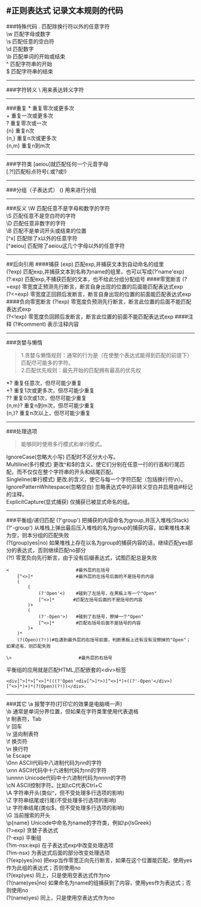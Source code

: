 #正则表达式
记录文本规则的代码
---
###特殊代码
. 匹配除换行符以外的任意字符  
\w  匹配字母或数字  
\s	匹配任意的空白符  
\d	匹配数字  
\b	匹配单词的开始或结束  
^	匹配字符串的开始  
$	匹配字符串的结束

---
###字符转义
\ 用来表达转义字符

---
###重复
\*	重复零次或更多次  
\+	重复一次或更多次  
?	重复零次或一次  
{n}	重复n次  
{n,}	重复n次或更多次  
{n,m}	重复n到m次

---
###字符类
[aeiou]就匹配任何一个元音字母  
[.?!]匹配标点符号(.或?或!)

---
###分组（子表达式）
() 用来进行分组

---
###反义
\W	匹配任意不是字母和数字的字符  
\S	匹配任意不是空白符的字符  
\D	匹配任意非数字的字符  
\B	匹配不是单词开头或结束的位置  
[^x]	匹配除了x以外的任意字符  
[^aeiou]	匹配除了aeiou这几个字母以外的任意字符

---
##后向引用
####捕获
(exp)	匹配exp,并捕获文本到自动命名的组里  
(?<name>exp)	匹配exp,并捕获文本到名称为name的组里，也可以写成(?'name'exp)  
(?:exp)	匹配exp,不捕获匹配的文本，也不给此分组分配组号
####零宽断言
(?=exp) 零宽度正预测先行断言，断言自身出现的位置的后面能匹配表达式exp  
(?<=exp) 零宽度正回顾后发断言，断言自身出现的位置的前面能匹配表达式exp
####负向零宽断言
(?!exp) 零宽度负预测先行断言，断言此位置的后面不能匹配表达式exp  
(?<!exp) 零宽度负回顾后发断言，断言此位置的前面不能匹配表达式exp
####注释
(?#comment) 表示注释内容

---
###贪婪与懒惰
>1.贪婪与懒惰规则：通常的行为是（在使整个表达式能得到匹配的前提下）匹配尽可能多的字符。  
>2.匹配优先规则：最先开始的匹配拥有最高的优先权

*?	重复任意次，但尽可能少重复  
+?	重复1次或更多次，但尽可能少重复  
??	重复0次或1次，但尽可能少重复  
{n,m}?	重复n到m次，但尽可能少重复  
{n,}?	重复n次以上，但尽可能少重复

---
###处理选项
>能够同时使用多行模式和单行模式。

IgnoreCase(忽略大小写)	匹配时不区分大小写。  
Multiline(多行模式)	更改^和$的含义，使它们分别在任意一行的行首和行尾匹配，而不仅仅在整个字符串的开头和结尾匹配。  
Singleline(单行模式)	更改.的含义，使它与每一个字符匹配（包括换行符\n）。  
IgnorePatternWhitespace(忽略空白)	忽略表达式中的非转义空白并启用由#标记的注释。  
ExplicitCapture(显式捕获)	仅捕获已被显式命名的组。

---
###平衡组/递归匹配
(?'group') 把捕获的内容命名为group,并压入堆栈(Stack)  
(?'-group') 从堆栈上弹出最后压入堆栈的名为group的捕获内容，如果堆栈本来为空，则本分组的匹配失败  
(?(group)yes|no) 如果堆栈上存在以名为group的捕获内容的话，继续匹配yes部分的表达式，否则继续匹配no部分  
(?!) 零宽负向先行断言，由于没有后缀表达式，试图匹配总是失败  

	<                         #最外层的左括号  
    	[^<>]*                #最外层的左括号后面的不是括号的内容
    	(
        	(
            	(?'Open'<)    #碰到了左括号，在黑板上写一个"Open"
            	[^<>]*       #匹配左括号后面的不是括号的内容
        	)+
        	(
            	(?'-Open'>)   #碰到了右括号，擦掉一个"Open"
            	[^<>]*        #匹配右括号后面不是括号的内容
        	)+
    	)*
   		(?(Open)(?!))#在遇到最外层的右括号前面，判断黑板上还有没有没擦掉的"Open"；如果还有，则匹配失败

	\>                         #最外层的右括号


平衡组的应用就是匹配HTML,匹配嵌套的<div\>标签

	<div[^>]*>[^<>]*(((?'Open'<div[^>]*>)[^<>]*)+((?'-Open'</div>)[^<>]*)+)*(?(Open)(?!))</div>.

---
###其它
\a	报警字符(打印它的效果是电脑嘀一声)  
\b	通常是单词分界位置，但如果在字符类里使用代表退格  
\t	制表符，Tab  
\r	回车  
\v	竖向制表符  
\f	换页符  
\n	换行符  
\e	Escape  
\0nn	ASCII代码中八进制代码为nn的字符  
\xnn	ASCII代码中十六进制代码为nn的字符  
\unnnn	Unicode代码中十六进制代码为nnnn的字符  
\cN	ASCII控制字符。比如\cC代表Ctrl+C  
\A	字符串开头(类似^，但不受处理多行选项的影响)  
\Z	字符串结尾或行尾(不受处理多行选项的影响)  
\z	字符串结尾(类似$，但不受处理多行选项的影响)  
\G	当前搜索的开头  
\p{name}	Unicode中命名为name的字符类，例如\p{IsGreek}  
(?>exp)	贪婪子表达式  
(?<x>-<y>exp)	平衡组  
(?im-nsx:exp)	在子表达式exp中改变处理选项  
(?im-nsx)	为表达式后面的部分改变处理选项  
(?(exp)yes|no)	把exp当作零宽正向先行断言，如果在这个位置能匹配，使用yes作为此组的表达式；否则使用no  
(?(exp)yes)	同上，只是使用空表达式作为no  
(?(name)yes|no)	如果命名为name的组捕获到了内容，使用yes作为表达式；否则使用no  
(?(name)yes)	同上，只是使用空表达式作为no